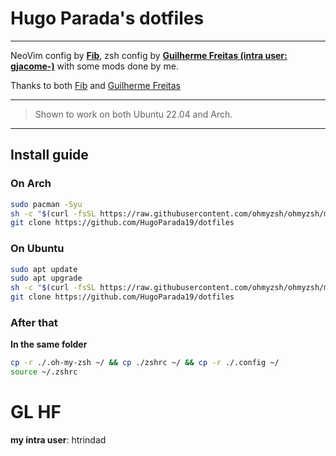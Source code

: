 # Hugo Parada's dotfiles
---

NeoVim config by **[Fib](https://github.com/NoahPsight/.dotfiles)**, zsh config by **[Guilherme Freitas (intra user: gjacome-)](https://github.com/GJaFreitas/dotfiles)** with some mods done by me.

Thanks to both [Fib](https://github.com/NoahPsight) and [Guilherme Freitas](https://github.com/GJaFreitas)

---

> Shown to work on both Ubuntu 22.04 and Arch.

---

## Install guide

### On Arch

```sh
sudo pacman -Syu
sh -c "$(curl -fsSL https://raw.githubusercontent.com/ohmyzsh/ohmyzsh/master/tools/install.sh)"
git clone https://github.com/HugoParada19/dotfiles
```

### On Ubuntu

```sh
sudo apt update
sudo apt upgrade
sh -c "$(curl -fsSL https://raw.githubusercontent.com/ohmyzsh/ohmyzsh/master/tools/install.sh)"
git clone https://github.com/HugoParada19/dotfiles
```

### After that

**In the same folder**

```sh
cp -r ./.oh-my-zsh ~/ && cp ./zshrc ~/ && cp -r ./.config ~/
source ~/.zshrc
```

# GL HF

**my intra user**: htrindad
